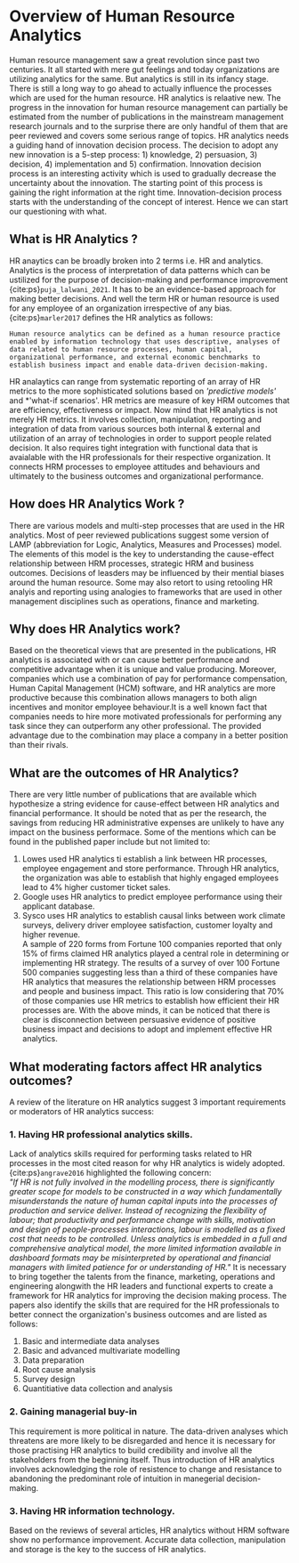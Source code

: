 # Overview of Human Resource Analytics

Human resource management saw a great revolution since past two centuries. It all started with mere gut feelings and today organizations are utilizing analytics for the same. But analytics is still in its infancy stage. There is still a long way to go ahead to actually influence the processes which are used for the human resource. HR analytics is relaative new. The progress in the innovation for human resource management can partially be estimated from the number of publications in the mainstream management research journals and to the surprise there are only handful of them that are peer reviewed and covers some serious range of topics. HR analytics needs a guiding hand of innovation decision process. The decision to adopt any new innovation is a 5-step process: 1) knowledge, 2) persuasion, 3) decision, 4) implementation and 5) confirmation. Innovation decision process is an interesting activity which is used to gradually decrease the uncertainty about the innovation. The starting point of this process is gaining the right information at the right time.
Innovation-decision process starts with the understanding of the concept of interest. Hence we can start our questioning with what.

## What is HR Analytics ?
HR anaytics can be broadly broken into 2 terms i.e. HR and analytics. Analytics is the process of interpretation of data patterns which can be ustilized for the purpose of decision-making and performance improvement {cite:ps}`puja_lalwani_2021`. It has to be an evidence-based approach for making better decisions. And well the term HR or human resource is used for any employee of an organization irrespective of any bias. {cite:ps}`marler2017` defines the HR analytics as follows: 
```{admonition} Human Resource Analytics
Human resource analytics can be defined as a human resource practice enabled by information technology that uses descriptive, analyses of data related to human resource processes, human capital, organizational performance, and external economic benchmarks to establish business impact and enable data-driven decision-making.
```
HR analaytics can range from systematic reporting of an array of HR metrics to the more sophisticated solutions based on *'predictive models'* and *'what-if scenarios'. HR metrics are measure of key HRM outcomes that are efficiency, effectiveness or impact. Now mind that HR analytics is not merely HR metrics. It involves collection, manipulation, reporting and integration of data from various sources both internal & external and utilization of an array of technologies in order to support people related decision. It also requires tight integration with functional data that is avaialable with the HR professionals for their respective organization. It connects HRM processes to employee attitudes and behaviours and ultimately to the business outcomes and organizational performance.

## How does HR Analytics Work ?
There are various models and multi-step processes that are used in the HR analytics. Most of peer reviewed publications suggest some version of LAMP (abbreviation for Logic, Analytics, Measures and Processes) model. The elements of this model is the key to understanding the cause-effect relationship between HRM processes, strategic HRM and business outcomes. Decisions of leasders may be influenced by their mential biases around the human resource. Some may also retort to using retooling HR analyis and reporting using analogies to frameworks that are used in other management disciplines such as operations, finance and marketing.

## Why does HR Analytics work?
Based on the theoretical views that are presented in the publications, HR analytics is associated with or can cause better performance and competitive advantage when it is unique and value producing. Moreover, companies which use a combination of pay for performance compensation, Human Capital Management (HCM) software, and HR analytics are more productive because this combination allows managers to both align incentives and monitor employee behaviour.It is a well known fact that companies needs to hire more motivated professionals for performing any task since they can outperform any other professional. The provided advantage due to the combination may place a company in a better position than their rivals.

## What are the outcomes of HR Analytics?
There are very little number of publications that are available which hypothesize a string evidence for cause-effect between HR analytics and financial performance. It should be noted that as per the research, the savings from reducing HR administrative expenses are unlikely to have any impact on the business performace. Some of the mentions which can be found in the published paper include but not limited to:
1. Lowes used HR analytics ti establish a link between HR processes, employee engagement and store performance. Through HR analytics, the organization was able to establish that highly engaged employees lead to 4% higher customer ticket sales.  
2. Google uses HR analytics to predict employee performance using their applicant database.  
3. Sysco uses HR analytics to establish causal links between work climate surveys, delivery driver employee satisfaction, customer loyalty and higher revenue.  
A sample of 220 forms from Fortune 100 companies reported that only 15% of firms claimed HR analytics played a central role in determining or implementing HR strategy. The results of a survey of over 100 Fortune 500 companies suggesting less than a third of these companies have HR analytics that measures the relationship between HRM processes and people and business impact. This ratio is low considering that 70% of those companies use HR metrics to establish how efficient their HR processes are.
With the above minds, it can be noticed that there is clear is disconnection between persuasive evidence of positive business impact and decisions to adopt and implement effective HR analytics. 

## What moderating factors affect HR analytics outcomes?
A review of the literature on HR analytics suggest 3 important requirements or moderators of HR analytics success:

### 1. Having HR professional analytics skills.
Lack of analytics skills required for performing tasks related to HR processes in the most cited reason for why HR analytics is widely adopted. {cite:ps}`angrave2016` highlighted the following concern:  
*"If HR is not fully involved in the modelling process, there is significantly greater scope for models to be constructed in a way which fundamentally misunderstands the nature of human capital inputs into the processes of production and service deliver. Instead of recognizing the flexibility of labour; that productivity and performance change with skills, motivation and design of people-processes interactions, labour is modelled as a fixed cost that needs to be controlled. Unless analytics is embedded in a full and comprehensive analytical model, the more limited information available in dashboard formats may be misinterpreted by operational and financial managers with limited patience for or understanding of HR."*
It is necessary to bring together the talents from the finance, marketing, operations and engineering alongwith the HR leaders and functional experts to create a framework for HR analytics for improving the decision making process. The papers also identify the skills that are required for the HR professionals to better connect the organization's business outcomes and are listed as follows:
1. Basic and intermediate data analyses
2. Basic and advanced multivariate modelling
3. Data preparation
4. Root cause analysis
5. Survey design
6. Quantitiative data collection and analysis

### 2. Gaining managerial buy-in
This requirement is more political in nature. The data-driven analyses which threatens are more likely to be disregarded and hence it is necessary for those practising HR analytics to build credibility and involve all the stakeholders from the beginning itself. Thus introduction of HR analytics involves acknowledging the role of resistence to change and resistance to abandoning the predominant role of intuition in manegerial decision-making.

### 3. Having HR information technology. 
Based on the reviews of several articles, HR analytics without HRM software show no performance improvement. Accurate data collection, manipulation and storage is the key to the success of HR analytics. 


